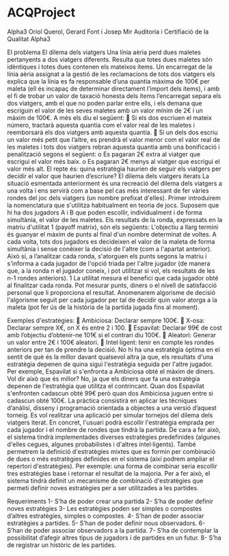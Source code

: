 ACQProject
==========

Alpha3
Oriol Querol, Gerard Font i Josep Mir
Auditoria i Certifiació de la Qualitat
Alpha3


El problema
El dilema dels viatgers
Una línia aèria perd dues maletes pertanyents a dos viatgers diferents. Resulta que totes dues maletes són idèntiques i totes dues contenen els mateixos ítems. Un encarregat de la línia aèria assignat a la gestió de les reclamacions de tots dos viatgers els explica que la línia es fa responsable d’una quantia màxima de 100€ per maleta (ell és incapaç de determinar directament l’import dels ítems), i amb el fi de trobar un valor de taxació honesta dels ítems l’encarregat separa els dos viatgers, amb el que no poden parlar entre ells, i els demana que escriguin el valor de les seves maletes amb un valor mínim de 2€ i un màxim de 100€. A més els diu el següent:
 Si els dos escriuen el mateix número, tractarà aquesta quantia com el valor real de les maletes i reemborsarà els dos viatgers amb aquesta quantia.
 Si un dels dos escriu un valor més petit que l’altre, es prendrà el valor menor com el valor real de les maletes i tots dos viatgers rebran aquesta quantia amb una bonificació i penalització segons el següent:
o Es pagaran 2€ extra al viatger que escrigui el valor més baix.
o Es pagaran 2€ menys al viatger que escrigui el valor més alt.
El repte és: quina estratègia haurien de seguir els viatgers per decidir el valor que haurien d’escriure?
El dilema dels viatgers iterats
La situació esmentada anteriorment és una recreació del dilema dels viatgers a una volta i ens servirà com a base pel cas més interessant de fer vàries rondes del joc dels viatgers (un nombre prefixat d'elles). Primer introduirem la nomenclatura que s'utilitza habitualment en teoria de jocs.
Suposem que hi ha dos jugadors A i B que poden escollir, individualment i de forma simultània, el valor de les maletes. Els resultats de la ronda, expressats en la matriu d'utilitat 1 (payoff matrix), són els següents:
L'objectiu a llarg termini és guanyar el màxim de punts al final d'un nombre determinat de voltes. A cada volta, tots dos jugadors es decideixen el valor de la maleta de forma simultània i sense conèixer la decisió de l'altre (com a l'apartat anterior). Això sí, a l’analitzar cada ronda, s'atorguen els punts segons la matriu i s'informa a cada jugador de l'opció triada per l'altre jugador (de manera que, a la ronda n el jugador coneix, i pot utilitzar si vol, els resultats de les n-1 rondes anteriors).
1 La utilitat mesura el benefici que cada jugador obté al finalitzar cada ronda. Pot mesurar punts, diners
o el nivell de satisfacció personal que li proporciona el resultat.
Anomenarem algorisme de decisió l'algorisme seguit per cada jugador per tal de decidir quin valor atorga a la maleta (pot fer ús de la història de la partida jugada fins al moment).


Exemples d'estratègies:
 Ambiciosa: Declarar sempre 100€.
 X-osa: Declarar sempre X€, on X és entre 2 i 100.
 Espavilat: Declarar 99€ de cost amb l’objectiu d’obtenir-ne 101€ si el contrari diu 100€.
 Aleatori: Generar un valor entre 2€ i 100€ aleatori.
 Intel·ligent: tenir en compte les rondes anteriors per tan de prendre la decisió.
No hi ha una estratègia òptima en el sentit de què és la millor davant qualsevol altra ja que, els resultats d'una estratègia depenen de quina sigui l'estratègia seguida per l'altre jugador. Per exemple, Espavilat si s'enfronta a Ambiciosa obté el màxim de diners. Vol dir això que és millor? No, ja que els diners que fa una estratègia depenen de l'estratègia que utilitza el contrincant. Quan dos Espavilat s'enfronten cadascun obté 99€ però quan dos Ambiciosa juguen entre si cadascun obté 100€.
La pràctica consistirà en aplicar les tècniques d’anàlisi, disseny i programació orientada a objectes a una versió d’aquest torneig.
Es vol realitzar una aplicació per simular tornejos del dilema dels viatgers iterat. En concret, l'usuari podrà escollir l'estratègia emprada per cada jugador i el nombre de rondes que tindrà la partida. De cara a fer això, el sistema tindrà implementades diverses estratègies predefinides (algunes d'elles cegues, algunes probabilistes i d'altres intel·ligents).
També permetrem la definició d'estratègies mixtes que es formin per combinació de dues o més estratègies definides en el sistema (així podrem ampliar el repertori d'estratègies). Per exemple: una forma de combinar seria escollir tres estratègies base i retornar el resultat de la majoria. Per a fer això, el sistema tindrà definit un mecanisme de combinació d'estratègies que permeti definir noves estratègies per a ser utilitzades a les partides.


Requeriments
1- S’ha de poder crear una partida
2- S’ha de poder definir noves estratègies
3- Les estratègies poden ser simples o compostes d’altres estratègies, simples o compostes.
4- S’han de poder associar estratègies a partides.
5- S’han de poder definir nous observadors.
6- S’han de poder associar observadors a la partida.
7- S’ha de contemplar la possibilitat d’afegir altres tipus de jugadors i de partides en un futur.
8- S’ha de registrar un històric de les partides.
